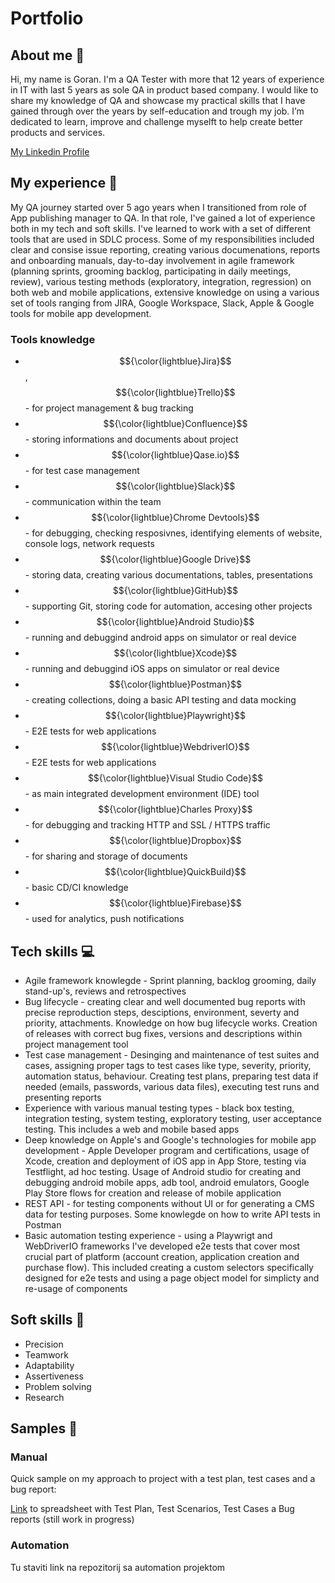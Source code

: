 # Portfolio

## About me 👋
Hi, my name is Goran. I'm a QA Tester with more that 12 years of experience in IT with last 5 years as sole QA in product based company. I would like to share my knowledge of QA and showcase my practical skills that I have gained through over the years by self-education and trough my job. I’m dedicated to learn, improve and challenge myselft to help create better products and services.


[My Linkedin Profile](https://www.linkedin.com/in/goran-vujasin/)


## My experience 🏢
My QA journey started over 5 ago years when I transitioned from role of App publishing manager to QA. In that role, I've gained a lot of experience both in my tech and soft skills. I've learned to work with a set of different tools that are used in SDLC process. Some of my responsibilities included clear and consise issue reporting, creating various documenations, reports and onboarding manuals, day-to-day involvement in agile framework (planning sprints, grooming backlog, participating in daily meetings, review), various testing methods (exploratory, integration, regression) on both web and mobile applications, extensive knowledge on using a various set of tools ranging from JIRA, Google Workspace, Slack, Apple & Google tools for mobile app development.

### Tools knowledge

- $${\color{lightblue}Jira}$$, $${\color{lightblue}Trello}$$ - for project management & bug tracking
- $${\color{lightblue}Confluence}$$ - storing informations and documents about project
- $${\color{lightblue}Qase.io}$$ - for test case management
- $${\color{lightblue}Slack}$$ - communication within the team
- $${\color{lightblue}Chrome Devtools}$$ - for debugging, checking resposivnes, identifying elements of website, console logs, network requests
- $${\color{lightblue}Google Drive}$$ - storing data, creating various documentations, tables, presentations
- $${\color{lightblue}GitHub}$$ - supporting Git, storing code for automation, accesing other projects
- $${\color{lightblue}Android Studio}$$ - running and debuggind android apps on simulator or real device
- $${\color{lightblue}Xcode}$$ - running and debuggind iOS apps on simulator or real device
- $${\color{lightblue}Postman}$$ - creating collections, doing a basic API testing and data mocking
- $${\color{lightblue}Playwright}$$ - E2E tests for web applications
- $${\color{lightblue}WebdriverIO}$$ - E2E tests for web applications
- $${\color{lightblue}Visual Studio Code}$$ - as main integrated development environment (IDE) tool
- $${\color{lightblue}Charles Proxy}$$ - for debugging and tracking HTTP and SSL / HTTPS traffic
- $${\color{lightblue}Dropbox}$$ - for sharing and storage of documents
- $${\color{lightblue}QuickBuild}$$ - basic CD/CI knowledge 
- $${\color{lightblue}Firebase}$$ - used for analytics, push notifications

## Tech skills 💻

- Agile framework knowlegde - Sprint planning, backlog grooming, daily stand-up's, reviews and retrospectives
- Bug lifecycle - creating clear and well documented bug reports with precise reproduction steps, desciptions, environment, severty and priority, attachments. Knowledge on how bug lifecycle works. Creation of releases with correct bug fixes, versions and descriptions within project management tool
- Test case management - Desinging and maintenance of test suites and cases, assigning proper tags to test cases like type, severity, priority, automation status, behaviour. Creating test plans, preparing test data if needed (emails, passwords, various data files), executing test runs and presenting reports
- Experience with various manual testing types - black box testing, integration testing, system testing, exploratory testing, user acceptance testing. This includes a web and mobile based apps
- Deep knowledge on Apple's and Google's technologies for mobile app development - Apple Developer program and certifications, usage of Xcode, creation and deployment of iOS app in App Store, testing via Testflight, ad hoc testing. Usage of Android studio for creating and debugging android mobile apps, adb tool, android emulators, Google Play Store flows for creation and release of mobile application
- REST API - for testing components without UI or for generating a CMS data for testing purposes. Some knowlegde on how to write API tests in Postman
- Basic automation testing experience - using a Playwrigt and WebDriverIO frameworks I've developed e2e tests that cover most crucial part of platform (account creation, application creation and purchase flow). This included creating a custom selectors specifically designed for e2e tests and using a page object model for simplicty and re-usage of components

## Soft skills 📁

- Precision
- Teamwork
- Adaptability
- Assertiveness
- Problem solving
- Research

## Samples 🔬

### Manual

Quick sample on my approach to project with a test plan, test cases and a bug report:

[Link](https://docs.google.com/spreadsheets/d/1GlaXV5VepZ8dJ3SJdce2oagRDCXS_5wJoOkse9OKyuA/edit?usp=sharing) to spreadsheet with Test Plan, Test Scenarios, Test Cases a Bug reports (still work in progress)

### Automation

Tu staviti link na repozitorij sa automation projektom


